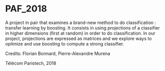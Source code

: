 # PAF_2018


A project in pair that examines a brand-new method to do classification : transfer learning by boosting.
It consists in using projections of a classifier in higher dimensions (first at random) in order to do classification.
In our project, projections are expressed as matrices and we explore ways to opitmize and use boosting to compute a strong classifier.

Credits: Florian Bonnard, Pierre-Alexandre Murena

Télécom Paristech, 2018
